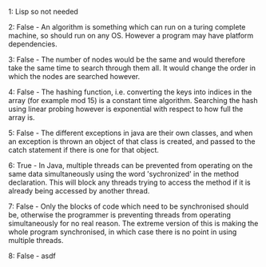 1: Lisp so not needed

2: False - An algorithm is something which can run on a turing complete machine, so should run on any OS. However a program may have platform dependencies.

3: False - The number of nodes would be the same and would therefore take the same time to search through them all. It would change the order in which the nodes are searched however.

4: False - The hashing function, i.e. converting the keys into indices in the array (for example mod 15) is a constant time algorithm. Searching the hash using linear probing however is exponential with respect to how full the array is.

5: False - The different exceptions in java are their own classes, and when an exception is thrown an object of that class is created, and passed to the catch statement if there is one for that object.

6: True - In Java, multiple threads can be prevented from operating on the same data simultaneously using the word 'sychronized' in the method declaration. This will block any threads trying to access the method if it is already being accessed by another thread. 

7: False - Only the blocks of code which need to be synchronised should be, otherwise the programmer is preventing threads from operating simultaneously for no real reason. The extreme version of this is making the whole program synchronised, in which case there is no point in using multiple threads.

8: False - asdf
